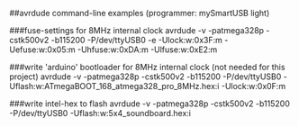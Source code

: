 
##avrdude command-line examples (programmer: mySmartUSB light)

###fuse-settings for 8MHz internal clock
avrdude -v -patmega328p -cstk500v2 -b115200 -P/dev/ttyUSB0 -e -Ulock:w:0x3F:m -Uefuse:w:0x05:m -Uhfuse:w:0xDA:m -Ulfuse:w:0xE2:m

###write 'arduino' bootloader for 8MHz internal clock (not needed for this project)
avrdude -v -patmega328p -cstk500v2 -b115200 -P/dev/ttyUSB0 -Uflash:w:ATmegaBOOT_168_atmega328_pro_8MHz.hex:i -Ulock:w:0x0F:m

###write intel-hex to flash
avrdude -v -patmega328p -cstk500v2 -b115200 -P/dev/ttyUSB0 -Uflash:w:5x4_soundboard.hex:i
